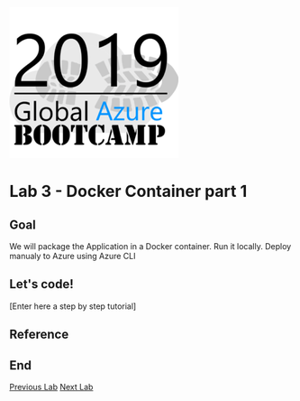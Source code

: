 ![gablogo][gablogo]

# Lab 3 - Docker Container part 1

## Goal

We will package the Application in a Docker container. Run it locally. Deploy manualy to Azure using Azure CLI

## Let's code!

[Enter here a step by step tutorial]


## Reference

## End
[Previous Lab](../Lab2/README.md)
[Next Lab](../Lab4/README.md)

[gablogo]: ../medias/GlobalAzureBootcamp2019.png "Global Azure Bootcamp 2019"